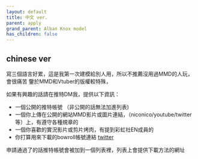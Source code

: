 ```yaml
---
layout: default
title: 中文 ver.
parent: apply
grand_parent: Alban Knox model
has_children: false
---
```


## chinese ver
寫三個語言好累，這是我第一次建模給別人用，所以不推薦沒用過MMD的人玩，會很痛苦
鑒於MMD和Vtuber的版權較特殊，

如果有興趣的話請在推特DM我，提供以下資訊：
- 一個公開的推特帳號 （非公開的話無法加進列表)
- 一個你上傳在公開的網站MMD影片或圖片連結，（niconico/youtube/twitter等）上，有遵守各種規章的
- 一個你喜歡的實況影片或剪片烤肉，有提到彩虹社EN成員的
- 你打算用來下載的bowroll帳號連結
[twitter](https://twitter.com/hokekyooo)

申請通過了的話推特帳號會被加到一個列表裡，列表上會提供下載方法的網址
